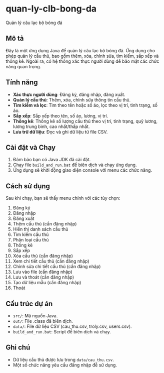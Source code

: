 # quan-ly-clb-bong-da
Quản lý câu lạc bộ bóng đá

## Mô tả

Đây là một ứng dụng Java để quản lý câu lạc bộ bóng đá. Ứng dụng cho phép quản lý cầu thủ, bao gồm thêm, xóa, chỉnh sửa, tìm kiếm, sắp xếp và thống kê. Ngoài ra, có hệ thống xác thực người dùng để bảo mật các chức năng quan trọng.

## Tính năng

- **Xác thực người dùng**: Đăng ký, đăng nhập, đăng xuất.
- **Quản lý cầu thủ**: Thêm, xóa, chỉnh sửa thông tin cầu thủ.
- **Tìm kiếm và lọc**: Tìm theo tên hoặc số áo, lọc theo vị trí, tình trạng, số áo.
- **Sắp xếp**: Sắp xếp theo tên, số áo, lương, vị trí.
- **Thống kê**: Thống kê số lượng cầu thủ theo vị trí, tình trạng, quỹ lương, lương trung bình, cao nhất/thấp nhất.
- **Lưu trữ dữ liệu**: Đọc và ghi dữ liệu từ file CSV.

## Cài đặt và Chạy

1. Đảm bảo bạn có Java JDK đã cài đặt.
2. Chạy file `build_and_run.bat` để biên dịch và chạy ứng dụng.
3. Ứng dụng sẽ khởi động giao diện console với menu các chức năng.

## Cách sử dụng

Sau khi chạy, bạn sẽ thấy menu chính với các tùy chọn:

1. Đăng ký
2. Đăng nhập
3. Đăng xuất
4. Thêm cầu thủ (cần đăng nhập)
5. Hiển thị danh sách cầu thủ
6. Tìm kiếm cầu thủ
7. Phân loại cầu thủ
8. Thống kê
9. Sắp xếp
10. Xóa cầu thủ (cần đăng nhập)
11. Xem chi tiết cầu thủ (cần đăng nhập)
12. Chỉnh sửa chi tiết cầu thủ (cần đăng nhập)
13. Lưu vào file (cần đăng nhập)
14. Lưu và thoát (cần đăng nhập)
15. Tạo dữ liệu mẫu (cần đăng nhập)
16. Thoát

## Cấu trúc dự án

- `src/`: Mã nguồn Java.
- `out/`: File .class đã biên dịch.
- `data/`: File dữ liệu CSV (cau_thu.csv, troly.csv, users.csv).
- `build_and_run.bat`: Script để biên dịch và chạy.

## Ghi chú

- Dữ liệu cầu thủ được lưu trong `data/cau_thu.csv`.
- Một số chức năng yêu cầu đăng nhập để sử dụng.
